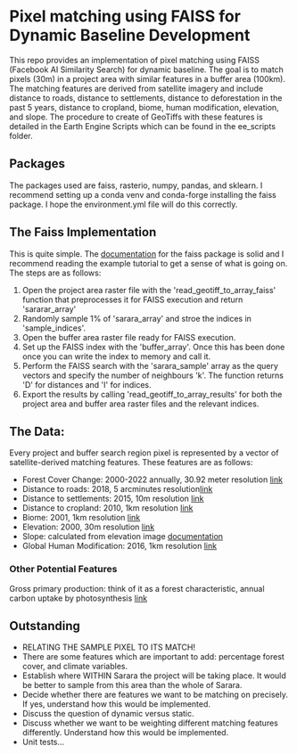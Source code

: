 # Pixel matching using FAISS for Dynamic Baseline Development

This repo provides an implementation of pixel matching using FAISS (Facebook AI Similarity Search) for dynamic baseline. The goal is to match pixels (30m) in a project area with similar features in a buffer area (100km). The matching features are derived from satellite imagery and include distance to roads, distance to settlements, distance to deforestation in the past 5 years, distance to cropland, biome, human modification, elevation, and slope. The procedure to create of GeoTiffs with these features is detailed in the Earth Engine Scripts which can be found in the ee_scripts folder.

## Packages 
The packages used are faiss, rasterio, numpy, pandas, and sklearn. I recommend setting up a conda venv and conda-forge installing the faiss package. I hope the environment.yml file will do this correctly. 

## The Faiss Implementation 
This is quite simple. The [documentation](https://github.com/facebookresearch/faiss) for the faiss package is solid and I recommend reading the example tutorial to get a sense of what is going on. The steps are as follows:

1. Open the project area raster file with the 'read_geotiff_to_array_faiss' function that preprocesses it for FAISS execution and return 'sararar_array'
2. Randomly sample 1% of 'sarara_array' and stroe the indices in 'sample_indices'.
3. Open the buffer area raster file ready for FAISS execution. 
4. Set up the FAISS index with the 'buffer_array'. Once this has been done once you can write the index to memory and call it.
5. Perform the FAISS search with the 'sarara_sample' array as the query vectors and specify the number of neighbours 'k'. The function returns 'D' for distances and 'I' for indices.
6. Export the results by calling 'read_geotiff_to_array_results' for both the project area and buffer area raster files and the relevant indices.  
 

## The Data:
Every project and buffer search region pixel is represented by a vector of satellite-derived matching features. These features are as follows:

* Forest Cover Change: 2000-2022 annually, 30.92 meter resolution [link](https://developers.google.com/earth-engine/datasets/catalog/UMD_hansen_global_forest_change_2022_v1_10)
* Distance to roads: 2018, 5 arcminutes resolution[link](https://gee-community-catalog.org/projects/grip/)
* Distance to settlements: 2015, 10m resolution [link](https://developers.google.com/earth-engine/datasets/catalog/DLR_WSF_WSF2015_v1)
* Distance to cropland: 2010, 1km resolution [link](https://developers.google.com/earth-engine/datasets/catalog/USGS_GFSAD1000_V1#description)
* Biome: 2001, 1km resolution [link](https://developers.google.com/earth-engine/datasets/catalog/OpenLandMap_PNV_PNV_BIOME-TYPE_BIOME00K_C_v01)
* Elevation: 2000, 30m resolution [link](https://developers.google.com/earth-engine/datasets/catalog/USGS_SRTMGL1_003)
* Slope: calculated from elevation image [documentation](https://developers.google.com/earth-engine/apidocs/ee-terrain-slope)
* Global Human Modification: 2016, 1km resolution  [link](https://developers.google.com/earth-engine/datasets/catalog/CSP_HM_GlobalHumanModification)

### Other Potential Features
Gross primary production: think of it as a forest characteristic, annual carbon uptake by photosynthesis [link](https://developers.google.com/earth-engine/datasets/catalog/MODIS_006_MYD17A2H#description)

## Outstanding
* RELATING THE SAMPLE PIXEL TO ITS MATCH!
* There are some features which are important to add: percentage forest cover, and climate variables.
* Establish where WITHIN Sarara the project will be taking place. It would be better to sample from this area than the whole of Sarara.
* Decide whether there are features we want to be matching on precisely. If yes, understand how this would be implemented.
* Discuss the question of dynamic versus static. 
* Discuss whether we want to be weighting different matching features differently. Understand how this would be implemented.
* Unit tests...